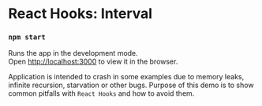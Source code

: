 # React Hooks: Interval

### `npm start`

Runs the app in the development mode.<br>
Open [http://localhost:3000](http://localhost:3000) to view it in the browser.

Application is intended to crash in some examples due to memory leaks, infinite recursion, starvation or other bugs. Purpose of this demo is to show common pitfalls with `React Hooks` and how to avoid them.

